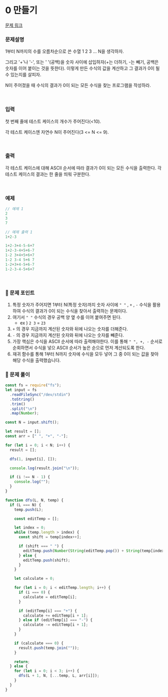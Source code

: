 # 0 만들기

[문제 링크](https://www.acmicpc.net/problem/7490)

### 문제설명

1부터 N까지의 수를 오름차순으로 쓴 수열 1 2 3 ... N을 생각하자.

그리고 '+'나 '-', 또는 ' '(공백)을 숫자 사이에 삽입하자(+는 더하기, -는 빼기, 공백은 숫자를 이어 붙이는 것을 뜻한다). 이렇게 만든 수식의 값을 계산하고 그 결과가 0이 될 수 있는지를 살피자.

N이 주어졌을 때 수식의 결과가 0이 되는 모든 수식을 찾는 프로그램을 작성하라.

<br/>

### 입력

첫 번째 줄에 테스트 케이스의 개수가 주어진다(<10).

각 테스트 케이스엔 자연수 N이 주어진다(3 <= N <= 9).

<br/>

### 출력

각 테스트 케이스에 대해 ASCII 순서에 따라 결과가 0이 되는 모든 수식을 출력한다. 각 테스트 케이스의 결과는 한 줄을 띄워 구분한다.

<br/>

### 예제

```jsx
// 예제 1
2
3
7

// 예제 출력 1
1+2-3

1+2-3+4-5-6+7
1+2-3-4+5+6-7
1-2 3+4+5+6+7
1-2 3-4 5+6 7
1-2+3+4-5+6-7
1-2-3-4-5+6+7
```

<br/>

### 📕 문제 포인트

1. 특정 숫자가 주어지면 1부터 N(특정 숫자)까지 숫자 사이에 `" "` , `+` , `-` 수식을 활용하여 수식의 결과가 0이 되는 수식을 찾아서 출력하는 문제이다.
2. 여기서 `" "` 수식의 경우 공백 양 옆 수를 이어 붙여주면 된다.
   - ex ) `2 3` = `23`
3. `+` 의 경우 지금까지 계산된 숫자와 뒤에 나오는 숫자를 더해준다.
4. `-` 의 경우 지금까지 계산된 숫자와 뒤에 나오는 숫자를 빼준다.
5. 가장 핵심은 수식을 ASCII 순서에 따라 출력해야한다. 이를 통해 `" ", +, -` 순서로 순회하면서 수식을 넣으 ASCII 순서가 높은 순으로 먼저 계산되도록 한다.
6. 재귀 함수를 통해 1부터 N까지 숫자에 수식을 모두 넣어 그 중 0이 되는 값을 찾아 해당 수식을 출력했습니다.

### 📝 문제 풀이

```js
const fs = require("fs");
let input = fs
  .readFileSync("/dev/stdin")
  .toString()
  .trim()
  .split("\n")
  .map(Number);

const N = input.shift();

let result = [];
const arr = [" ", "+", "-"];

for (let i = 0; i < N; i++) {
  result = [];

  dfs(1, input[i], []);

  console.log(result.join("\n"));

  if (i !== N - 1) {
    console.log("");
  }
}

function dfs(L, N, temp) {
  if (L === N) {
    temp.push(L);

    const editTemp = [];

    let index = 0;
    while (temp.length > index) {
      const shift = temp[index++];

      if (shift === " ") {
        editTemp.push(Number(String(editTemp.pop()) + String(temp[index++])));
      } else {
        editTemp.push(shift);
      }
    }

    let calculate = 0;

    for (let i = 0; i < editTemp.length; i++) {
      if (i === 0) {
        calculate = editTemp[i];
      }

      if (editTemp[i] === "+") {
        calculate += editTemp[i + 1];
      } else if (editTemp[i] === "-") {
        calculate -= editTemp[i + 1];
      }
    }

    if (calculate === 0) {
      result.push(temp.join(""));
    }

    return;
  } else {
    for (let i = 0; i < 3; i++) {
      dfs(L + 1, N, [...temp, L, arr[i]]);
    }
  }
}
```
